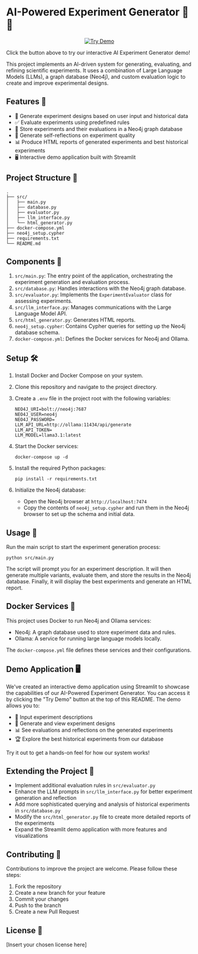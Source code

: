 # AI-Powered Experiment Generator 🧪🤖

<p align="center">
  <a href="https://experiment-planner.streamlit.app/" target="_blank">
    <img src="https://img.shields.io/badge/Try%20Demo-🧬%20🔬%20🧫-blue?style=for-the-badge" alt="Try Demo" >
  </a>
</p>

Click the button above to try our interactive AI Experiment Generator demo!

This project implements an AI-driven system for generating, evaluating, and refining scientific experiments. It uses a combination of Large Language Models (LLMs), a graph database (Neo4j), and custom evaluation logic to create and improve experimental designs.

## Features 🌟

- 🧠 Generate experiment designs based on user input and historical data
- ✅ Evaluate experiments using predefined rules
- 💾 Store experiments and their evaluations in a Neo4j graph database
- 🤔 Generate self-reflections on experiment quality
- 📊 Produce HTML reports of generated experiments and best historical experiments
- 🖥️ Interactive demo application built with Streamlit

## Project Structure 📁

```
.
├── src/
│   ├── main.py
│   ├── database.py
│   ├── evaluator.py
│   ├── llm_interface.py
│   └── html_generator.py
├── docker-compose.yml
├── neo4j_setup.cypher
├── requirements.txt
└── README.md
```

## Components 🧩

1. `src/main.py`: The entry point of the application, orchestrating the experiment generation and evaluation process.
2. `src/database.py`: Handles interactions with the Neo4j graph database.
3. `src/evaluator.py`: Implements the `ExperimentEvaluator` class for assessing experiments.
4. `src/llm_interface.py`: Manages communications with the Large Language Model API.
5. `src/html_generator.py`: Generates HTML reports.
6. `neo4j_setup.cypher`: Contains Cypher queries for setting up the Neo4j database schema.
7. `docker-compose.yml`: Defines the Docker services for Neo4j and Ollama.

## Setup 🛠️

1. Install Docker and Docker Compose on your system.

2. Clone this repository and navigate to the project directory.

3. Create a `.env` file in the project root with the following variables:
   ```
   NEO4J_URI=bolt://neo4j:7687
   NEO4J_USER=neo4j
   NEO4J_PASSWORD=
   LLM_API_URL=http://ollama:11434/api/generate
   LLM_API_TOKEN=
   LLM_MODEL=llama3.1:latest
   ```

4. Start the Docker services:
   ```
   docker-compose up -d
   ```

5. Install the required Python packages:
   ```
   pip install -r requirements.txt
   ```

6. Initialize the Neo4j database:
   - Open the Neo4j browser at `http://localhost:7474`
   - Copy the contents of `neo4j_setup.cypher` and run them in the Neo4j browser to set up the schema and initial data.

## Usage 🚀

Run the main script to start the experiment generation process:

```
python src/main.py
```

The script will prompt you for an experiment description. It will then generate multiple variants, evaluate them, and store the results in the Neo4j database. Finally, it will display the best experiments and generate an HTML report.

## Docker Services 🐳

This project uses Docker to run Neo4j and Ollama services:

- Neo4j: A graph database used to store experiment data and rules.
- Ollama: A service for running large language models locally.

The `docker-compose.yml` file defines these services and their configurations.

## Demo Application 🖥️

We've created an interactive demo application using Streamlit to showcase the capabilities of our AI-Powered Experiment Generator. You can access it by clicking the "Try Demo" button at the top of this README. The demo allows you to:

- 📝 Input experiment descriptions
- 🔬 Generate and view experiment designs
- 📊 See evaluations and reflections on the generated experiments
- 🏆 Explore the best historical experiments from our database

Try it out to get a hands-on feel for how our system works!

## Extending the Project 🔧

- Implement additional evaluation rules in `src/evaluator.py`
- Enhance the LLM prompts in `src/llm_interface.py` for better experiment generation and reflection
- Add more sophisticated querying and analysis of historical experiments in `src/database.py`
- Modify the `src/html_generator.py` file to create more detailed reports of the experiments
- Expand the Streamlit demo application with more features and visualizations

## Contributing 🤝

Contributions to improve the project are welcome. Please follow these steps:

1. Fork the repository
2. Create a new branch for your feature
3. Commit your changes
4. Push to the branch
5. Create a new Pull Request

## License 📄

[Insert your chosen license here]
